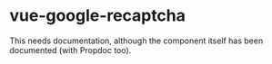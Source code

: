 # vue-google-recaptcha

This needs documentation, although the component itself has been documented (with Propdoc too).